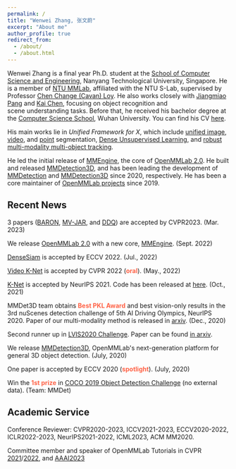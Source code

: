 ```yaml
---
permalink: /
title: "Wenwei Zhang, 张文蔚"
excerpt: "About me"
author_profile: true
redirect_from: 
  - /about/
  - /about.html
---
```


Wenwei Zhang is a final year Ph.D. student at the [School of Computer Science and Engineering](http://scse.ntu.edu.sg/Pages/Home.aspx), Nanyang Technological University, Singapore. He is a member of [NTU MMLab](https://www.mmlab-ntu.com/), affiliated with the NTU S-Lab, supervised by Professor [Chen Change (Cavan) Loy](http://personal.ie.cuhk.edu.hk/~ccloy/).
He also works closely with [Jiangmiao Pang](https://oceanpang.github.io/) and [Kai Chen](http://chenkai.site/), focusing on object recognition and scene understanding tasks.
Before that, he received his bachelor degree at the [Computer Science School](http://cs.whu.edu.cn/), Wuhan University.
You can find his CV [here](/files/resume.pdf).

His main works lie in *Unified Framework for X*, which include [unified image](https://www.mmlab-ntu.com/project/knet/index.html), [video](https://github.com/lxtGH/Video-K-Net), and [point](https://github.com/SmartBot-PJLab/P3Former) segmentation, [Dense Unsupervised Learning](https://www.mmlab-ntu.com/project/densesiam/index.html), and [robust multi-modality multi-object tracking](https://github.com/ZwwWayne/mmMOT).

He led the initial release of [MMEngine](https://github.com/open-mmlab/mmengine), the core of [OpenMMLab 2.0](https://openmmlab.com/).
He built and released [MMDetection3D](https://github.com/open-mmlab/mmdetection3d), and has been leading the development of [MMDetection](https://github.com/open-mmlab/mmdetection) and [MMDetection3D](https://github.com/open-mmlab/mmdetection3d) since 2020, respectively. He has been a core maintainer of [OpenMMLab projects](https://openmmlab.com/) since 2019.

Recent News
------------------------

3 papers ([BARON](https://arxiv.org/abs/2302.13996), [MV-JAR](https://arxiv.org/abs/2303.13510), and [DDQ](https://arxiv.org/abs/2303.12776)) are accepted by CVPR2023. (Mar. 2023)

We release [OpenMMLab 2.0](https://openmmlab.com/) with a new core, [MMEngine](https://github.com/open-mmlab/mmengine). (Sept. 2022)

[DenseSiam](https://arxiv.org/abs/2203.11075) is accepted by ECCV 2022. (Jul., 2022)

[Video K-Net](https://arxiv.org/abs/2204.04656) is accepted by CVPR 2022 (<font color="Tomato"><strong>oral</strong></font>). (May., 2022)

[K-Net](https://www.mmlab-ntu.com/project/knet/index.html) is accepted by NeurIPS 2021. Code has been released at [here](https://github.com/ZwwWayne/K-Net). (Oct., 2021)

MMDet3D team obtains <font color="Tomato"><strong>Best PKL Award</strong></font> and best vision-only results in the 3rd nuScenes detection challenge of 5th AI Driving Olympics, NeurIPS 2020.
Paper of our multi-modality method is released in [arxiv](https://arxiv.org/abs/2012.12741). (Dec., 2020)

Second runner up in [LVIS2020 Challenge](https://www.lvisdataset.org/challenge_2020). Paper can be found [in arxiv](https://arxiv.org/abs/2008.10032).

We release [MMDetection3D](https://github.com/open-mmlab/mmdetection3d), OpenMMLab's next-generation platform for general 3D object detection. (July, 2020)

One paper is accepted by ECCV 2020 (<font color="Tomato"><strong>spotlight</strong></font>). (July, 2020)

Win the <font color="Tomato"><strong>1st prize</strong></font> in [COCO 2019 Object Detection Challenge](http://cocodataset.org/workshop/coco-mapillary-iccv-2019.html) (no external data). (Team: MMDet)

Academic Service
------------------------

Conference Reviewer: CVPR2020-2023, ICCV2021-2023, ECCV2020-2022, ICLR2022-2023, NeurIPS2021-2022, ICML2023, ACM MM2020.

Committee member and speaker of OpenMMLab Tutorials in CVPR [2021](https://openmmlab.com/community/cvpr2021-tutorial)/[2022](https://openmmlab.com/community/cvpr2022-tutorial), and [AAAI2023](https://openmmlab.com/community/aaai2023-lab)
